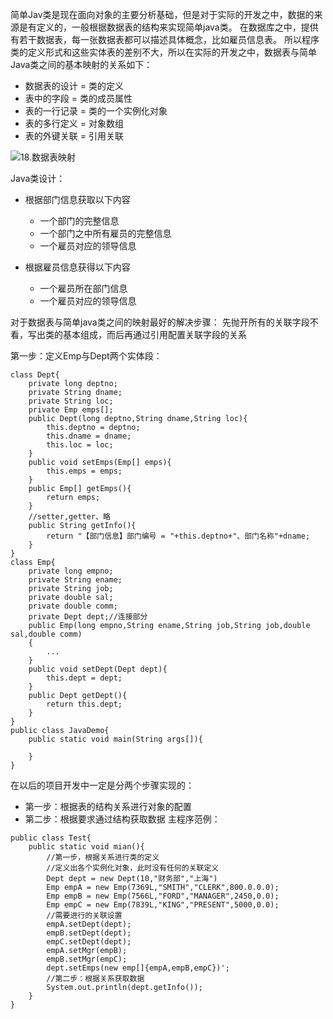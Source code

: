 简单Jav类是现在面向对象的主要分析基础，但是对于实际的开发之中，数据的来源是有定义的，一般根据数据表的结构来实现简单java类。
在数据库之中，提供有若干数据表，每一张数据表都可以描述具体概念，比如雇员信息表。
所以程序类的定义形式和这些实体表的差别不大，所以在实际的开发之中，数据表与简单Java类之间的基本映射的关系如下：
- 数据表的设计 = 类的定义
- 表中的字段 = 类的成员属性
- 表的一行记录 = 类的一个实例化对象
- 表的多行定义 = 对象数组
- 表的外键关联 = 引用关联

![18.数据表映射](http://)

Java类设计：
- 根据部门信息获取以下内容
	- 一个部门的完整信息
	- 一个部门之中所有雇员的完整信息
	- 一个雇员对应的领导信息

- 根据雇员信息获得以下内容
	- 一个雇员所在部门信息
	- 一个雇员对应的领导信息

对于数据表与简单java类之间的映射最好的解决步骤：
先抛开所有的关联字段不看，写出类的基本组成，而后再通过引用配置关联字段的关系

第一步：定义Emp与Dept两个实体段：
```
class Dept{
	private long deptno;
    private String dname;
    private String loc;
    private Emp emps[];
    public Dept(long deptno,String dname,String loc){
    	this.deptno = deptno;
        this.dname = dname;
        this.loc = loc;
    }
    public void setEmps(Emp[] emps){
    	this.emps = emps;
    }
    public Emp[] getEmps(){
    	return emps;
    }
    //setter,getter、略
    public String getInfo(){
    	return "【部门信息】部门编号 = "+this.deptno+"、部门名称"+dname;
    }
}
class Emp{
	private long empno;
    private String ename;
    private String job;
    private double sal;
    private double comm;
    private Dept dept;//连接部分
    public Emp(long empno,String ename,String job,String job,double sal,double comm)
    {
    	...
    }
    public void setDept(Dept dept){
    	this.dept = dept;
    }
    public Dept getDept(){
    	return this.dept;
    }
}
public class JavaDemo{
	public static void main(String args[]){
    	
    }
}
```
在以后的项目开发中一定是分两个步骤实现的：
- 第一步：根据表的结构关系进行对象的配置
- 第二步：根据要求通过结构获取数据
主程序范例：
```
public class Test{
	public static void mian(){
    	//第一步，根据关系进行类的定义
        //定义出各个实例化对象，此时没有任何的关联定义
        Dept dept = new Dept(10,"财务部","上海")
        Emp empA = new Emp(7369L,"SMITH","CLERK",800.0.0.0);
        Emp empB = new Emp(7566L,"FORD","MANAGER",2450,0.0);
        Emp empC = new Emp(7839L,"KING","PRESENT",5000,0.0);
        //需要进行的关联设置
        empA.setDept(dept);
        empB.setDept(dept);
        empC.setDept(dept);
        empA.setMgr(empB);
        empB.setMgr(empC);
        dept.setEmps(new emp[]{empA,empB,empC})';
        //第二步：根据关系获取数据
        System.out.println(dept.getInfo());
    }
}
```
